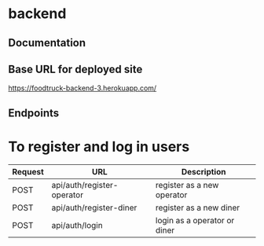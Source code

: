 # backend

## Documentation

## Base URL for deployed site 

https://foodtruck-backend-3.herokuapp.com/ 

## Endpoints

# To register and log in users

| Request | URL | Description |
| ------- | --- | ----------- |
| POST | api/auth/register-operator | register as a new operator |
| POST | api/auth/register-diner | register as a new diner |
| POST | api/auth/login | login as a operator or diner |


